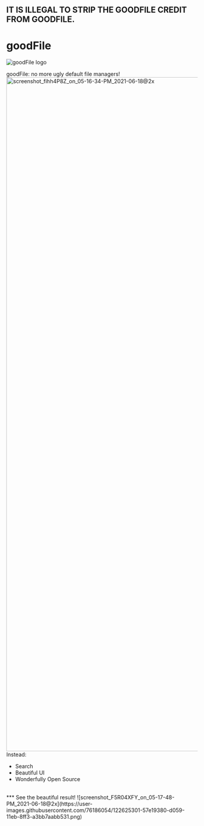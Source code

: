 ## IT IS ILLEGAL TO STRIP THE GOODFILE CREDIT FROM GOODFILE.
# goodFile
![goodFile logo](https://user-images.githubusercontent.com/76186054/122625126-5a8fb900-d058-11eb-8c18-7dae35d735d7.png)

goodFile: no more ugly default file managers!
<img width="1777" alt="screenshot_fihh4P8Z_on_05-16-34-PM_2021-06-18@2x" src="https://user-images.githubusercontent.com/76186054/122625230-fa4d4700-d058-11eb-94ab-2eef58bc836c.png">
Instead:
* Search
* Beautiful UI
* Wonderfully Open Source
<br>
***
See the beautiful result!
![screenshot_F5R04XFY_on_05-17-48-PM_2021-06-18@2x](https://user-images.githubusercontent.com/76186054/122625301-57e19380-d059-11eb-8ff3-a3bb7aabb531.png)
